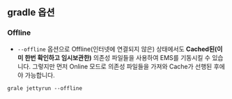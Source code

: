 ## gradle 옵션

### Offline
- `--offline` 옵션으로 Offline(인터넷에 연결되지 않은) 상태에서도 **Cached된(이미 한번 확인하고 임시보관한)**
의존성 파일들을 사용하여 EMS를 기동시킬 수 있습니다. 그렇지만 먼저 Online 모드로 의존성 파일들을 가져와 Cache가 선행된 후에야 가능합니다.
  
  
```
grale jettyrun --offline
```